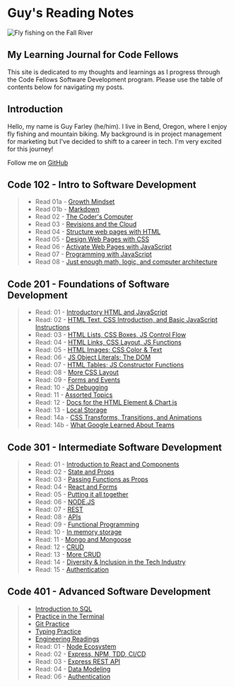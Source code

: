 # Guy's Reading Notes

![Fly fishing on the Fall River](images/fall_river2.JPG)

## My Learning Journal for Code Fellows

This site is dedicated to my thoughts and learnings as I progress through the Code Fellows Software Development program. Please use the table of contents below for navigating my posts.

## Introduction

Hello, my name is Guy Farley (he/him). I live in Bend, Oregon, where I enjoy fly fishing and mountain biking. My background is in project management for marketing but I've decided to shift to a career in tech. I'm very excited for this journey!

Follow me on [GitHub](https://github.com/GuyFarley)

## Code 102 - Intro to Software Development

> * Read 01a - [Growth Mindset](102/class01a.md)
> * Read 01b - [Markdown](102/class01b.md)
> * Read 02 - [The Coder's Computer](102/class02.md)
> * Read 03 - [Revisions and the Cloud](102/class03.md)
> * Read 04 - [Structure web pages with HTML](102/class04.md)
> * Read 05 - [Design Web Pages with CSS](102/class05.md)
> * Read 06 - [Activate Web Pages with JavaScript](102/class06.md)
> * Read 07 - [Programming with JavaScript](102/class07.md)
> * Read 08 - [Just enough math, logic, and computer architecture](102/class08.md)

## Code 201 - Foundations of Software Development

> * Read: 01 - [Introductory HTML and JavaScript](201/class-01.md)
> * Read: 02 - [HTML Text, CSS Introduction, and Basic JavaScript Instructions](201/class-02.md)
> * Read: 03 - [HTML Lists, CSS Boxes, JS Control Flow](201/class-03.md)
> * Read: 04 - [HTML Links, CSS Layout, JS Functions](201/class-04.md)
> * Read: 05 - [HTML Images; CSS Color & Text](201/class-05.md)
> * Read: 06 - [JS Object Literals; The DOM](201/class-06.md)
> * Read: 07 - [HTML Tables; JS Constructor Functions](201/class-07.md)
> * Read: 08 - [More CSS Layout](201/class-08.md)
> * Read: 09 - [Forms and Events](201/class-09.md)
> * Read: 10 - [JS Debugging](201/class-10.md)
> * Read: 11 - [Assorted Topics](201/class-11.md)
> * Read: 12 - [Docs for the HTML Element & Chart.js](201/class-12.md)
> * Read: 13 - [Local Storage](201/class-13.md)
> * Read: 14a - [CSS Transforms, Transitions, and Animations](201/class-14a.md)
> * Read: 14b - [What Google Learned About Teams](201/class-14b.md)

## Code 301 - Intermediate Software Development

> * Read: 01 - [Introduction to React and Components](301/class-01.md)
> * Read: 02 - [State and Props](301/class-02.md)
> * Read: 03 - [Passing Functions as Props](301/class-03.md)
> * Read: 04 - [React and Forms](301/class-04.md)
> * Read: 05 - [Putting it all together](301/class-05.md)
> * Read: 06 - [NODE.JS](301/class-06.md)
> * Read: 07 - [REST](301/class-07.md)
> * Read: 08 - [APIs](301/class-08.md)
> * Read: 09 - [Functional Programming](301/class-09.md)
> * Read: 10 - [In memory storage](301/class-10.md)
> * Read: 11 - [Mongo and Mongoose](301/class-11.md)
> * Read: 12 - [CRUD](301/class-12.md)
> * Read: 13 - [More CRUD](301/class-13.md)
> * Read: 14 - [Diversity & Inclusion in the Tech Industry](301/class-14.md)
> * Read: 15 - [Authentication](301/class-15.md)

## Code 401 - Advanced Software Development

> * [Introduction to SQL](401/SQL-practice.md)
> * [Practice in the Terminal](401/command-line.md)
> * [Git Practice](401/git-practice.md)
> * [Typing Practice](401/typing-practice.md)
> * [Engineering Readings](401/engineering-reading.md)
> * Read: 01 - [Node Ecosystem](401/class-01.md)
> * Read: 02 - [Express, NPM, TDD, CI/CD](401/class-02.md)
> * Read: 03 - [Express REST API](401/class-03.md)
> * Read: 04 - [Data Modeling](401/class-04.md)
> * Read: 06 - [Authentication](401/class-06.md)
